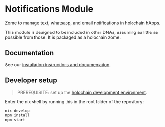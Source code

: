 # Notifications Module

Zome to manage text, whatsapp, and email notifications in holochain hApps.

This module is designed to be included in other DNAs, assuming as little as possible from those. It is packaged as a holochain zome.

## Documentation

See our [installation instructions and documentation](https://holochain-open-dev.github.io/notifications).

## Developer setup

> PREREQUISITE: set up the [holochain development environment](https://developer.holochain.org/docs/install/).

Enter the nix shell by running this in the root folder of the repository: 

```bash
nix develop
npm install
npm start
```